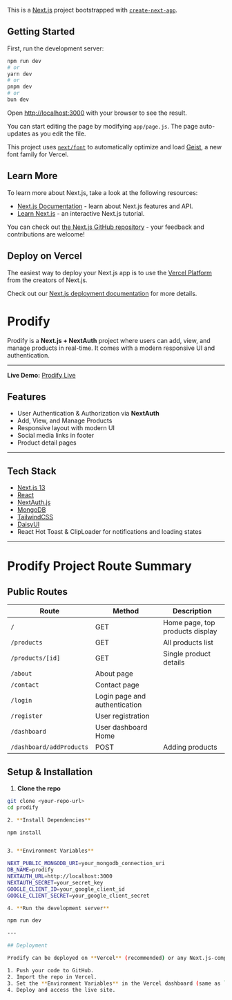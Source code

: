 This is a [Next.js](https://nextjs.org) project bootstrapped with [`create-next-app`](https://github.com/vercel/next.js/tree/canary/packages/create-next-app).

## Getting Started

First, run the development server:

```bash
npm run dev
# or
yarn dev
# or
pnpm dev
# or
bun dev
```

Open [http://localhost:3000](http://localhost:3000) with your browser to see the result.

You can start editing the page by modifying `app/page.js`. The page auto-updates as you edit the file.

This project uses [`next/font`](https://nextjs.org/docs/app/building-your-application/optimizing/fonts) to automatically optimize and load [Geist](https://vercel.com/font), a new font family for Vercel.

## Learn More

To learn more about Next.js, take a look at the following resources:

- [Next.js Documentation](https://nextjs.org/docs) - learn about Next.js features and API.
- [Learn Next.js](https://nextjs.org/learn) - an interactive Next.js tutorial.

You can check out [the Next.js GitHub repository](https://github.com/vercel/next.js) - your feedback and contributions are welcome!

## Deploy on Vercel

The easiest way to deploy your Next.js app is to use the [Vercel Platform](https://vercel.com/new?utm_medium=default-template&filter=next.js&utm_source=create-next-app&utm_campaign=create-next-app-readme) from the creators of Next.js.

Check out our [Next.js deployment documentation](https://nextjs.org/docs/app/building-your-application/deploying) for more details.



# Prodify

Prodify is a **Next.js + NextAuth** project where users can add, view, and manage products in real-time. It comes with a modern responsive UI and authentication.

---
**Live Demo:** [Prodify Live](https://prodify-tkzk.vercel.app/)



## Features

- User Authentication & Authorization via **NextAuth**
- Add, View, and Manage Products
- Responsive layout with modern UI
- Social media links in footer
- Product detail pages

---

## Tech Stack

- [Next.js 13](https://nextjs.org/)
- [React](https://reactjs.org/)
- [NextAuth.js](https://next-auth.js.org/)
- [MongoDB](https://www.mongodb.com/)
- [TailwindCSS](https://tailwindcss.com/)
- [DaisyUI](https://daisyui.com/)
- React Hot Toast & ClipLoader for notifications and loading states

---


# Prodify Project Route Summary

## Public Routes

| Route | Method | Description |
|-------|--------|-------------|
| `/` | GET | Home page, top products display |
| `/products` | GET | All products list |
| `/products/[id]` | GET | Single product details |
| `/about` | About page |
| `/contact` | Contact page |
| `/login` |Login page and authentication |
| `/register` | User registration |
| `/dashboard` | User dashboard Home |
| `/dashboard/addProducts` | POST | Adding products |




## Setup & Installation

1. **Clone the repo**
```bash
git clone <your-repo-url>
cd prodify

2. **Install Dependencies**

npm install


3. **Environment Variables**

NEXT_PUBLIC_MONGODB_URI=your_mongodb_connection_uri
DB_NAME=prodify
NEXTAUTH_URL=http://localhost:3000
NEXTAUTH_SECRET=your_secret_key
GOOGLE_CLIENT_ID=your_google_client_id
GOOGLE_CLIENT_SECRET=your_google_client_secret

4. **Run the development server**

npm run dev

---

## Deployment

Prodify can be deployed on **Vercel** (recommended) or any Next.js-compatible host.

1. Push your code to GitHub.
2. Import the repo in Vercel.
3. Set the **Environment Variables** in the Vercel dashboard (same as `.env.local`).
4. Deploy and access the live site.


